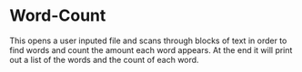 # Word-Count
This opens a user inputed file and scans through blocks of text in order
 to find words and count the amount each word appears. At the end it will 
 print out a list of the words and the count of each word.
